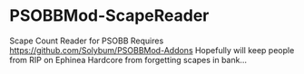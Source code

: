 # PSOBBMod-ScapeReader
Scape Count Reader for PSOBB
Requires https://github.com/Solybum/PSOBBMod-Addons
Hopefully will keep people from RIP on Ephinea Hardcore from forgetting scapes in bank...
